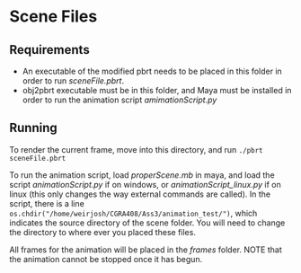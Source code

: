 # Scene Files

## Requirements
 - An executable of the modified pbrt needs to be placed in this folder in order to run *sceneFile.pbrt*.
 - obj2pbrt executable must be in this folder, and Maya must be installed in order to run the animation script *amimationScript.py* 
 
 ## Running
 To render the current frame, move into this directory, and run `./pbrt sceneFile.pbrt`
 
 To run the animation script, load *properScene.mb* in maya, and load the script *animationScript.py* if on windows, or
 *animationScript_linux.py* if on linux (this only changes the way external commands are called). In the script, there is a 
 line `os.chdir("/home/weirjosh/CGRA408/Ass3/animation_test/")`, which indicates the source directory of the scene folder. You
 will need to change the directory to where ever you placed these files. 
 
 All frames for the animation will be placed in the *frames* folder. NOTE that the animation cannot be stopped once it has 
 begun. 
